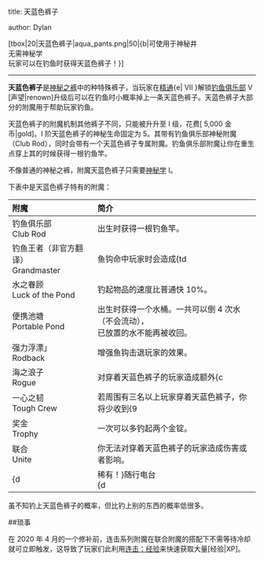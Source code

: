 title: 天蓝色裤子

author: Dylan

[tbox|20|天蓝色裤子|aqua_pants.png|50|{b|可使用于神秘井<br>无需神秘学<br>玩家可以在钓鱼时获得天蓝色裤子！}]

---

**天蓝色裤子**是[神秘之裤](Mystic_Pants)中的种特殊裤子，当玩家在[精通](Prestige){e| VII }解锁[钓鱼俱乐部](Renown#Fishing_Club) V [声望|renown]升级后可以在钓鱼时小概率掉上一条天蓝色裤子。天蓝色裤子大部分的附魔用于帮助玩家钓鱼。

天蓝色裤子的附魔机制其他裤子不同，只能被升升至 I 级，花费[ 5,000 金币|gold]。I 阶天蓝色裤子的神秘生命固定为 5。其带有钓鱼俱乐部神秘附魔（Club Rod），同时会带有一个天蓝色裤子专属附魔。钓鱼俱乐部附魔让你在重生点穿上其的时候获得一根钓鱼竿。

不像普通的神秘之裤，附魔天蓝色裤子只需要[神秘学](Renown#Mysticism) I。

下表中是天蓝色裤子特有的附魔：

|<div style="text-align: left">附魔</div>|<div style="text-align: left">简介</div>|
|---|---|
|钓鱼俱乐部<br>Club Rod|出生时获得一根钓鱼竿。|
|钓鱼王者（非官方翻译）<br>Grandmaster|鱼钩命中玩家时会造成{td|0.5[heart]}真实伤害。|
|水之眷顾<br>Luck of the Pond|钓起物品的速度比普通快 10%。|
|便携池塘<br>Portable Pond|出生时获得一个水桶。一共可以倒 4 次水（不会流动），<br>已放置的水不能再被收回。|
|强力浮漂」<br>Rodback|增强鱼钩击退玩家的效果。|
|海之浪子<br>Rogue|对穿着天蓝色裤子的玩家造成额外{c| +25% }伤害并减少{9| -10% }来自该玩家的伤害。|
|一心之韧<br>Tough Crew|若周围有三名以上玩家穿着天蓝色裤子，你将少收到{9| 15% }的伤害。|
|奖金<br>Trophy|一次可以多钓起两个金锭。|
|联合<br>Unite|你无法对穿着天蓝色裤子的玩家造成伤害或者影响。|
|{d|稀有！}随行电台<br>{d|RARE!} Stereo|穿上后会对周围玩家播放随机的 Hypixel 音符盒音乐。|

虽不知钓上天蓝色裤子的概率，但比钓上别的东西的概率低很多。

##琐事

在 2020 年 4 月的一个修补前，连击系列附魔在联合附魔的搭配下不需等待冷却就可立即触发，这导致了玩家们此利用[连击：经验](Mystic_Sword#Combo_XP)来快速获取大量[经验|XP]。